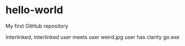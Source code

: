 # hello-world
My first GitHub repository

Interlinked, interlinked
user meets user
weird.jpg
user has clarity
go.exe
